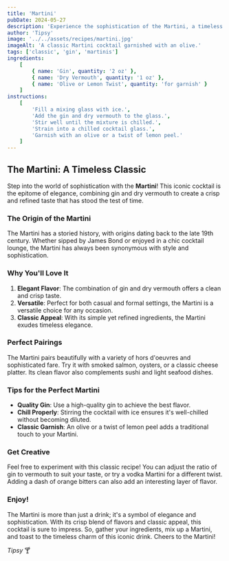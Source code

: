 ```yaml
---
title: 'Martini'
pubDate: 2024-05-27
description: 'Experience the sophistication of the Martini, a timeless cocktail that blends gin and dry vermouth for a crisp and elegant taste.'
author: 'Tipsy'
image: '../../assets/recipes/martini.jpg'
imageAlt: 'A classic Martini cocktail garnished with an olive.'
tags: ['classic', 'gin', 'martinis']
ingredients:
    [
        { name: 'Gin', quantity: '2 oz' },
        { name: 'Dry Vermouth', quantity: '1 oz' },
        { name: 'Olive or Lemon Twist', quantity: 'for garnish' }
    ]
instructions:
    [
        'Fill a mixing glass with ice.',
        'Add the gin and dry vermouth to the glass.',
        'Stir well until the mixture is chilled.',
        'Strain into a chilled cocktail glass.',
        'Garnish with an olive or a twist of lemon peel.'
    ]
---
```


## The Martini: A Timeless Classic

Step into the world of sophistication with the **Martini**! This iconic cocktail is the epitome of elegance, combining gin and dry vermouth to create a crisp and refined taste that has stood the test of time.

### The Origin of the Martini

The Martini has a storied history, with origins dating back to the late 19th century. Whether sipped by James Bond or enjoyed in a chic cocktail lounge, the Martini has always been synonymous with style and sophistication.

### Why You'll Love It

1. **Elegant Flavor**: The combination of gin and dry vermouth offers a clean and crisp taste.
2. **Versatile**: Perfect for both casual and formal settings, the Martini is a versatile choice for any occasion.
3. **Classic Appeal**: With its simple yet refined ingredients, the Martini exudes timeless elegance.

### Perfect Pairings

The Martini pairs beautifully with a variety of hors d'oeuvres and sophisticated fare. Try it with smoked salmon, oysters, or a classic cheese platter. Its clean flavor also complements sushi and light seafood dishes.

### Tips for the Perfect Martini

-   **Quality Gin**: Use a high-quality gin to achieve the best flavor.
-   **Chill Properly**: Stirring the cocktail with ice ensures it's well-chilled without becoming diluted.
-   **Classic Garnish**: An olive or a twist of lemon peel adds a traditional touch to your Martini.

### Get Creative

Feel free to experiment with this classic recipe! You can adjust the ratio of gin to vermouth to suit your taste, or try a vodka Martini for a different twist. Adding a dash of orange bitters can also add an interesting layer of flavor.

### Enjoy!

The Martini is more than just a drink; it's a symbol of elegance and sophistication. With its crisp blend of flavors and classic appeal, this cocktail is sure to impress. So, gather your ingredients, mix up a Martini, and toast to the timeless charm of this iconic drink. Cheers to the Martini!

_Tipsy_ 🍸
